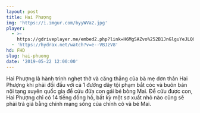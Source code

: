 ```yaml
---
layout: post
title: Hai Phượng
img: 'https://i.imgur.com/byyWVa2.jpg'
player:
  - >-
    https://gdriveplayer.me/embed2.php?link=H6MgSAZvo%252B1JnGlguYeJLQGE1D4MI2inWAG6W2wp2wu91WQDpC33tDVT%252BzH21hb8VJ6xFWIGQsjIaa%252BRbSkBCirKDIFCcqrymgAL1sShAkWzHG7hCxfGwb5u3saFprYq4OlfA8c7WWL88%252B7hcJznu2p0s1zqB2IS3mXYFyxO4A8%252B8PUN%252FDSJH%252BNy2cODwYHOLpPru3SgfOm0auuL5FKNY1
  - 'https://hydrax.net/watch?v=e--VBJzV8'
hd: FHD
slug: hai-phuong
date: '2019-05-22 12:00:00'
---
```

Hai Phượng là hành trình nghẹt thở và căng thẳng của bà mẹ đơn thân Hai Phượng khi phải đối đầu với cả 1 đường dây tội phạm bắt cóc và buôn bán nội tạng xuyên quốc gia để cứu đứa con gái bé bỏng Mai. Để cứu được con, Hai Phượng chỉ có 14 tiếng đồng hồ, bất kỳ một sơ xuất nhỏ nào cũng sẽ phải trả giá bằng chính mạng sống của chính cô và bé Mai.
